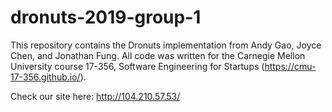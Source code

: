 # dronuts-2019-group-1

This repository contains the Dronuts implementation from Andy Gao, Joyce Chen, and Jonathan Fung. All code was written for the Carnegie Mellon University course 17-356, Software Engineering for Startups (https://cmu-17-356.github.io/). 

Check our site here: http://104.210.57.53/
